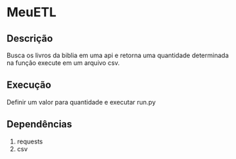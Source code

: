 # MeuETL

## Descrição

Busca os livros da biblia em uma api e retorna uma quantidade determinada na função execute em um arquivo csv.

## Execução

Definir um valor para quantidade e executar run.py

## Dependências

1. requests
2. csv
